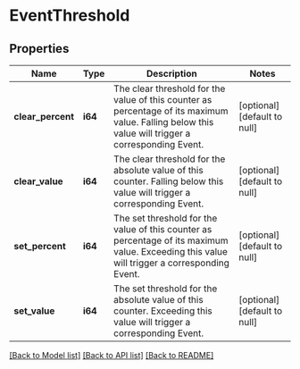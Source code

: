 # EventThreshold

## Properties
Name | Type | Description | Notes
------------ | ------------- | ------------- | -------------
**clear_percent** | **i64** | The clear threshold for the value of this counter as percentage of its maximum value. Falling below this value will trigger a corresponding Event. | [optional] [default to null]
**clear_value** | **i64** | The clear threshold for the absolute value of this counter. Falling below this value will trigger a corresponding Event. | [optional] [default to null]
**set_percent** | **i64** | The set threshold for the value of this counter as percentage of its maximum value. Exceeding this value will trigger a corresponding Event. | [optional] [default to null]
**set_value** | **i64** | The set threshold for the absolute value of this counter. Exceeding this value will trigger a corresponding Event. | [optional] [default to null]

[[Back to Model list]](../README.md#documentation-for-models) [[Back to API list]](../README.md#documentation-for-api-endpoints) [[Back to README]](../README.md)


